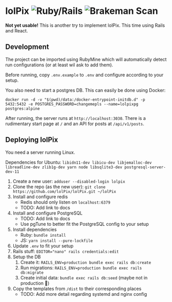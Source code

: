 # lolPix ![Ruby/Rails](https://github.com/lolPix/lolPix/workflows/Ruby/Rails/badge.svg?branch=main) ![Brakeman Scan](https://github.com/lolPix/lolPix/workflows/Brakeman%20Scan/badge.svg?branch=main)

**Not yet usable!**
This is another try to implement lolPix. This time using Rails and React.

## Development

The project can be imported using RubyMine which will automatically detect run configurations (or at least wil ask to add them).

Before running, copy `.env.example` to `.env` and configure according to your setup.

You also need to start a postgres DB. This can easily be done using Docker:
```shell script
docker run -d -v "$(pwd)/data:/docker-entrypoint-initdb.d" -p 5432:5432 -e POSTGRES_PASSWORD=changemepls --name=lolpixpg postgres:alpine
```

After running, the server runs at `http://localhost:3030`.
There is a rudimentary start page at `/` and an API for posts at `/api/v1/posts`.

## Deploying lolPix

You need a server running Linux.

Dependencies for Ubuntu: `libidn11-dev libicu-dev libjemalloc-dev libreadline-dev zlib1g-dev yarn node libsqlite3-dev postgresql-server-dev-11`

1. Create a new user: `adduser --disabled-login lolpix`
2. Clone the repo (as the new user): `git clone https://github.com/lolPix/lolPix.git ~/lolPix`
3. Install and configure redis
    - Redis should only listen on `localhost:6379`
    - TODO: Add link to docs
4. Install and configure PostgreSQL
    - TODO: Add link to docs
    - Use pgTune to better fit the PostgreSQL config to your setup
5. Install dependencies
    - Ruby: `bundle install`
    - JS: `yarn install --pure-lockfile`
6. Update `.env` to fit your setup    
7. Rails stuff: `EDITOR="nano" rails credentials:edit`
8. Setup the DB
    1. Create it: `RAILS_ENV=production bundle exec rails db:create`
    2. Run migrations: `RAILS_ENV=production bundle exec rails db:migrate`
    3. Create initial data: `bundle exec rails db:seed` (maybe not in production 🙈)
9. Copy the templates from `/dist` to their corresponding places
    - TODO: Add more detail regarding systemd and nginx config
